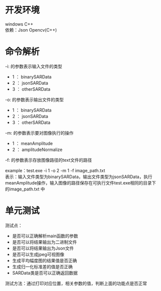 # 开发环境
windows C++  
依赖：Json Opencv(C++)  


# 命令解析
-i: 的参数表示输入文件的类型
   - 1 ：  binarySARData
   - 2 ：  jsonSARData
   - 3 ：  otherSARData

-o: 的参数表示输出文件的类型
   - 1 ：  binarySARData
   - 2 ：  jsonSARData
   - 3 ：  otherSARData

-m: 的参数表示要对图像执行的操作
   - 1 ：  meanAmplitude
   - 2 ：  amplitudeNormalize

-f: 的参数表示存放图像路径的text文件的路径


example：test.exe -i 1 -o 2 -m 1 -f image_path.txt  
表示：输入文件类型为binarySARData，输出文件类型为jsonSARData，执行meanAmplitude操作，输入图像的路径保存在可执行文件test.exe相同的目录下的image_path.txt 中

# 单元测试

测试点：
  - 是否可以正确解析main函数的参数  
  - 是否可以将结果输出为二进制文件  
  - 是否可以将结果输出为Json文件  
  - 是否可以生成jpeg可视图像   
  - 生成平均幅度图的结果值是否正确
  - 生成归一化标准差的值是否正确
  - SARData类是否可以正确返回数据

测试方法：通过打印对应位置，相关参数的值，判断上面的功能点是否正常
